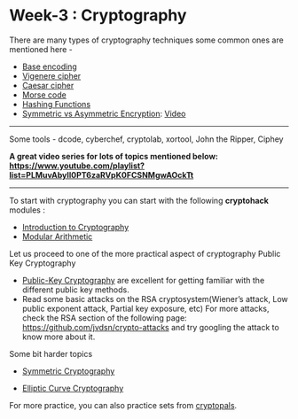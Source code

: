 # Week-3 : Cryptography
There are many types of cryptography techniques some common ones are mentioned here -
- [Base encoding](https://code.tutsplus.com/tutorials/base-what-a-practical-introduction-to-base-encoding--net-27590)
- [Vigenere cipher](https://www.geeksforgeeks.org/vigenere-cipher/)
- [Caesar cipher](https://www.geeksforgeeks.org/caesar-cipher-in-cryptography/)
- [Morse code](https://www.youtube.com/watch?v=D8tPkb98Fkk)
- [Hashing Functions](https://www.tutorialspoint.com/cryptography/cryptography_hash_functions.htm)
- [Symmetric vs Asymmetric Encryption](https://www.javatpoint.com/symmetric-encryption-vs-asymmetric-encryption): [Video](https://www.youtube.com/watch?v=ERp8420ucGs)
----
Some tools - dcode, cyberchef, cryptolab, xortool, John the Ripper, Ciphey

**A great video series for lots of topics mentioned below: https://www.youtube.com/playlist?list=PLMuvAbyIl0PT6zaRVpK0FCSNMgwAOckTt**

-----
To start with cryptography you can start with the following **cryptohack** modules :
- [Introduction to Cryptography](https://cryptohack.org/courses/intro/course_details/)
- [Modular Arithmetic](https://cryptohack.org/courses/intro/course_details/)

Let us proceed to one of the more practical aspect of cryptography Public Key Cryptography
- [Public-Key Cryptography](https://cryptohack.org/courses/public-key/course_details/) are excellent for getting familiar with the different public key methods.
- Read some basic attacks on the RSA cryptosystem(Wiener’s attack, Low public exponent attack, Partial key exposure, etc) For more attacks, check the RSA section of the following page:
https://github.com/jvdsn/crypto-attacks and try googling the attack to know more about it.

Some bit harder topics
- [Symmetric Cryptography](https://cryptohack.org/courses/symmetric/course_details/) 

- [Elliptic Curve Cryptography](https://cryptohack.org/courses/elliptic/course_details/)


For more practice, you can also practice sets from [cryptopals](https://cryptopals.com/).